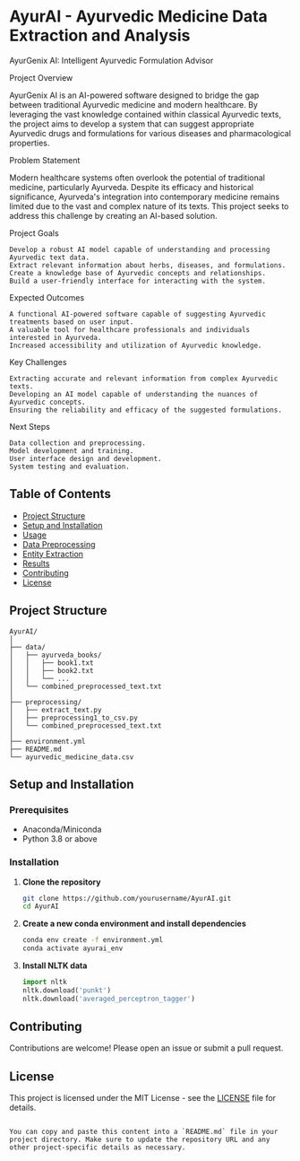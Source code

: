 # AyurAI - Ayurvedic Medicine Data Extraction and Analysis

AyurGenix AI: Intelligent Ayurvedic Formulation Advisor

Project Overview

AyurGenix AI is an AI-powered software designed to bridge the gap between traditional Ayurvedic medicine and modern healthcare. By leveraging the vast knowledge contained within classical Ayurvedic texts, the project aims to develop a system that can suggest appropriate Ayurvedic drugs and formulations for various diseases and pharmacological properties.

Problem Statement

Modern healthcare systems often overlook the potential of traditional medicine, particularly Ayurveda. Despite its efficacy and historical significance, Ayurveda's integration into contemporary medicine remains limited due to the vast and complex nature of its texts. This project seeks to address this challenge by creating an AI-based solution.

Project Goals

    Develop a robust AI model capable of understanding and processing Ayurvedic text data.
    Extract relevant information about herbs, diseases, and formulations.
    Create a knowledge base of Ayurvedic concepts and relationships.
    Build a user-friendly interface for interacting with the system.

Expected Outcomes

    A functional AI-powered software capable of suggesting Ayurvedic treatments based on user input.
    A valuable tool for healthcare professionals and individuals interested in Ayurveda.
    Increased accessibility and utilization of Ayurvedic knowledge.

Key Challenges

    Extracting accurate and relevant information from complex Ayurvedic texts.
    Developing an AI model capable of understanding the nuances of Ayurvedic concepts.
    Ensuring the reliability and efficacy of the suggested formulations.

Next Steps

    Data collection and preprocessing.
    Model development and training.
    User interface design and development.
    System testing and evaluation.

## Table of Contents
- [Project Structure](#project-structure)
- [Setup and Installation](#setup-and-installation)
- [Usage](#usage)
- [Data Preprocessing](#data-preprocessing)
- [Entity Extraction](#entity-extraction)
- [Results](#results)
- [Contributing](#contributing)
- [License](#license)

## Project Structure
```
AyurAI/
│
├── data/
│   ├── ayurveda_books/
│   │   ├── book1.txt
│   │   ├── book2.txt
│   │   └── ...
│   └── combined_preprocessed_text.txt
│
├── preprocessing/
│   ├── extract_text.py
│   ├── preprocessing1_to_csv.py
│   └── combined_preprocessed_text.txt
│
├── environment.yml
├── README.md
└── ayurvedic_medicine_data.csv
```

## Setup and Installation

### Prerequisites
- Anaconda/Miniconda
- Python 3.8 or above

### Installation
1. **Clone the repository**
   ```sh
   git clone https://github.com/yourusername/AyurAI.git
   cd AyurAI
   ```

2. **Create a new conda environment and install dependencies**
   ```sh
   conda env create -f environment.yml
   conda activate ayurai_env
   ```

3. **Install NLTK data**
   ```python
   import nltk
   nltk.download('punkt')
   nltk.download('averaged_perceptron_tagger')
   ```



## Contributing
Contributions are welcome! Please open an issue or submit a pull request.

## License
This project is licensed under the MIT License - see the [LICENSE](LICENSE) file for details.
```

You can copy and paste this content into a `README.md` file in your project directory. Make sure to update the repository URL and any other project-specific details as necessary.
